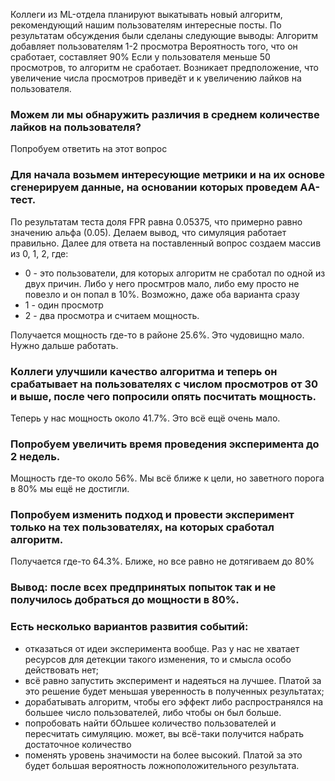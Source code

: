 Коллеги из ML-отдела планируют выкатывать новый алгоритм, рекомендующий нашим пользователям интересные посты. По результатам обсуждения были сделаны следующие выводы: Алгоритм добавляет пользователям 1-2 просмотра Вероятность того, что он сработает, составляет 90% Если у пользователя меньше 50 просмотров, то алгоритм не сработает. Возникает предположение, что увеличение числа просмотров приведёт и к увеличению лайков на пользователя.
### Можем ли мы обнаружить различия в среднем количестве лайков на пользователя?
Попробуем ответить на этот вопрос

### Для начала возьмем интересующие метрики и на их основе сгенерируем данные, на основании которых проведем AA-тест.
По результатам теста доля FPR равна 0.05375, что примерно равно значению альфа (0.05). Делаем вывод, что симуляция работает правильно.
Далее для ответа на поставленный вопрос создаем массив из 0, 1, 2, где:
* 0 - это пользователи, для которых алгоритм не сработал по одной из двух причин. Либо у него просмтров мало, либо ему просто не повезло и он попал в 10%. Возможно, даже оба варианта сразу
* 1 - один просмотр
* 2 - два просмотра
и считаем мощность.

Получается мощность где-то в районе 25.6%. Это чудовищно мало. Нужно дальше работать.

### Коллеги улучшили качество алгоритма и теперь он срабатывает на пользователях с числом просмотров от 30 и выше, после чего попросили опять посчитать мощность. 
Теперь у нас мощность около 41.7%. Это всё ещё очень мало. 

### Попробуем увеличить время проведения эксперимента до 2 недель.
Мощность где-то около 56%. Мы всё ближе к цели, но заветного порога в 80% мы ещё не достигли.

### Попробуем изменить подход и провести эксперимент только на тех пользователях, на которых сработал алгоритм. 
Получается где-то 64.3%. Ближе, но все равно не дотягиваем до 80%

### Вывод: после всех предпринятых попыток так и не получилось добраться до мощности в 80%.

### Есть несколько вариантов развития событий:
* отказаться от идеи эксперимента вообще. Раз у нас не хватает ресурсов для детекции такого изменения, то и смысла особо действовать нет;
* всё равно запустить эксперимент и надеяться на лучшее. Платой за это решение будет меньшая уверенность в полученных результатах;
* дорабатывать алгоритм, чтобы его эффект либо распространялся на большее число пользователей, либо чтобы он был больше.
* попробовать найти бОльшее количество пользователей и пересчитать симуляцию. может, вы всё-таки получится набрать достаточное количество
* поменять уровень значимости на более высокий. Платой за это будет большая вероятность ложноположительного результата.
